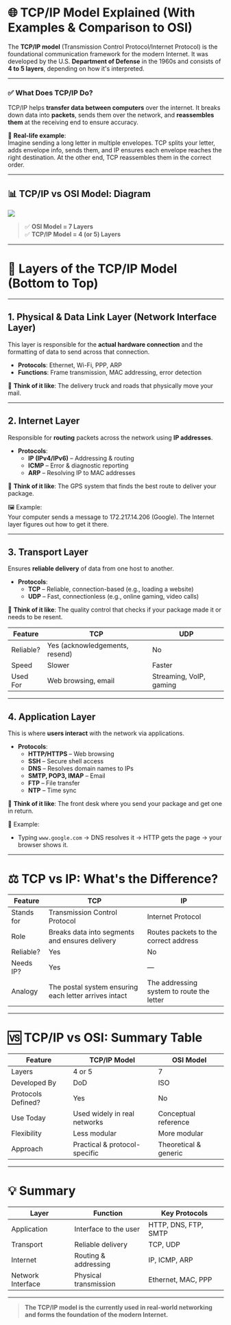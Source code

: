 
# 🌐 **TCP/IP Model Explained (With Examples & Comparison to OSI)**

The **TCP/IP model** (Transmission Control Protocol/Internet Protocol) is the foundational communication framework for the modern Internet. It was developed by the U.S. **Department of Defense** in the 1960s and consists of **4 to 5 layers**, depending on how it's interpreted.

---

### ✅ **What Does TCP/IP Do?**

TCP/IP helps **transfer data between computers** over the internet. It breaks down data into **packets**, sends them over the network, and **reassembles them** at the receiving end to ensure accuracy.

📌 **Real-life example**:  
Imagine sending a long letter in multiple envelopes. TCP splits your letter, adds envelope info, sends them, and IP ensures each envelope reaches the right destination. At the other end, TCP reassembles them in the correct order.

---

## 📊 TCP/IP vs OSI Model: Diagram

![](https://media.geeksforgeeks.org/wp-content/uploads/20230417045622/OSI-vs-TCP-vs-Hybrid-2.webp)

> ✅ **OSI Model = 7 Layers**  
> ✅ **TCP/IP Model = 4 (or 5) Layers**

---

# 🧱 **Layers of the TCP/IP Model (Bottom to Top)**

---

## **1. Physical & Data Link Layer (Network Interface Layer)**

This layer is responsible for the **actual hardware connection** and the formatting of data to send across that connection.

- **Protocols**: Ethernet, Wi-Fi, PPP, ARP
- **Functions**: Frame transmission, MAC addressing, error detection

🧠 **Think of it like**: The delivery truck and roads that physically move your mail.

---

## **2. Internet Layer**

Responsible for **routing** packets across the network using **IP addresses**.

- **Protocols**:
  - **IP (IPv4/IPv6)** – Addressing & routing
  - **ICMP** – Error & diagnostic reporting
  - **ARP** – Resolving IP to MAC addresses

🧠 **Think of it like**: The GPS system that finds the best route to deliver your package.

🖼️ Example:  
Your computer sends a message to 172.217.14.206 (Google). The Internet layer figures out how to get it there.

---

## **3. Transport Layer**

Ensures **reliable delivery** of data from one host to another.

- **Protocols**:
  - **TCP** – Reliable, connection-based (e.g., loading a website)
  - **UDP** – Fast, connectionless (e.g., online gaming, video calls)

🧠 **Think of it like**: The quality control that checks if your package made it or needs to be resent.

| Feature        | TCP                          | UDP                        |
|----------------|-------------------------------|-----------------------------|
| Reliable?      | Yes (acknowledgements, resend) | No                          |
| Speed          | Slower                        | Faster                      |
| Used For       | Web browsing, email           | Streaming, VoIP, gaming     |

---

## **4. Application Layer**

This is where **users interact** with the network via applications.

- **Protocols**:
  - **HTTP/HTTPS** – Web browsing
  - **SSH** – Secure shell access
  - **DNS** – Resolves domain names to IPs
  - **SMTP, POP3, IMAP** – Email
  - **FTP** – File transfer
  - **NTP** – Time sync

🧠 **Think of it like**: The front desk where you send your package and get one in return.

📸 Example:
- Typing `www.google.com` → DNS resolves it → HTTP gets the page → your browser shows it.

---

# ⚖️ **TCP vs IP: What's the Difference?**

| **Feature** | **TCP** | **IP** |
|-------------|---------|--------|
| Stands for | Transmission Control Protocol | Internet Protocol |
| Role | Breaks data into segments and ensures delivery | Routes packets to the correct address |
| Reliable? | Yes | No |
| Needs IP? | Yes | — |
| Analogy | The postal system ensuring each letter arrives intact | The addressing system to route the letter |

---

# 🆚 **TCP/IP vs OSI: Summary Table**

| Feature | **TCP/IP Model** | **OSI Model** |
|--------|------------------|---------------|
| Layers | 4 or 5 | 7 |
| Developed By | DoD | ISO |
| Protocols Defined? | Yes | No |
| Use Today | Used widely in real networks | Conceptual reference |
| Flexibility | Less modular | More modular |
| Approach | Practical & protocol-specific | Theoretical & generic |

---

# 💡 Summary

| **Layer** | **Function** | **Key Protocols** |
|-----------|--------------|-------------------|
| Application | Interface to the user | HTTP, DNS, FTP, SMTP |
| Transport | Reliable delivery | TCP, UDP |
| Internet | Routing & addressing | IP, ICMP, ARP |
| Network Interface | Physical transmission | Ethernet, MAC, PPP |

---



> **The TCP/IP model is the currently used in real-world networking and forms the foundation of the modern Internet.**

